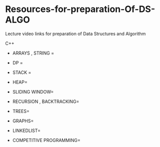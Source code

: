 # Resources-for-preparation-Of-DS-ALGO
Lecture video links for preparation of Data Structures and Algorithm 

C++
- ARRAYS , STRING =

- DP =

- STACK =

- HEAP=

- SLIDING WINDOW=

- RECURSION , BACKTRACKING=

- TREES= 

- GRAPHS=

- LINKEDLIST=

- COMPETITIVE PROGRAMMING= 
